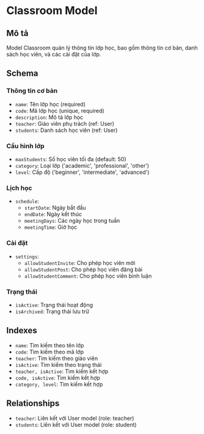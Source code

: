 # Classroom Model

## Mô tả
Model Classroom quản lý thông tin lớp học, bao gồm thông tin cơ bản, danh sách học viên, và các cài đặt của lớp.

## Schema

### Thông tin cơ bản
- `name`: Tên lớp học (required)
- `code`: Mã lớp học (unique, required)
- `description`: Mô tả lớp học
- `teacher`: Giáo viên phụ trách (ref: User)
- `students`: Danh sách học viên (ref: User)

### Cấu hình lớp
- `maxStudents`: Số học viên tối đa (default: 50)
- `category`: Loại lớp ('academic', 'professional', 'other')
- `level`: Cấp độ ('beginner', 'intermediate', 'advanced')

### Lịch học
- `schedule`:
  - `startDate`: Ngày bắt đầu
  - `endDate`: Ngày kết thúc
  - `meetingDays`: Các ngày học trong tuần
  - `meetingTime`: Giờ học

### Cài đặt
- `settings`:
  - `allowStudentInvite`: Cho phép học viên mời
  - `allowStudentPost`: Cho phép học viên đăng bài
  - `allowStudentComment`: Cho phép học viên bình luận

### Trạng thái
- `isActive`: Trạng thái hoạt động
- `isArchived`: Trạng thái lưu trữ

## Indexes
- `name`: Tìm kiếm theo tên lớp
- `code`: Tìm kiếm theo mã lớp
- `teacher`: Tìm kiếm theo giáo viên
- `isActive`: Tìm kiếm theo trạng thái
- `teacher, isActive`: Tìm kiếm kết hợp
- `code, isActive`: Tìm kiếm kết hợp
- `category, level`: Tìm kiếm kết hợp

## Relationships
- `teacher`: Liên kết với User model (role: teacher)
- `students`: Liên kết với User model (role: student) 